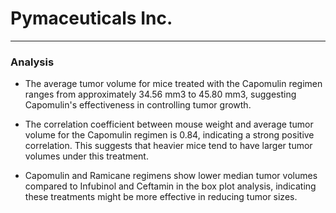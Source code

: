 # Pymaceuticals Inc.
---

### Analysis

- The average tumor volume for mice treated with the Capomulin regimen ranges from approximately 34.56 mm3 to 45.80 mm3, suggesting Capomulin's effectiveness in controlling tumor growth.

- The correlation coefficient between mouse weight and average tumor volume for the Capomulin regimen is 0.84, indicating a strong positive correlation. This suggests that heavier mice tend to have larger tumor volumes under this treatment.

- Capomulin and Ramicane regimens show lower median tumor volumes compared to Infubinol and Ceftamin in the box plot analysis, indicating these treatments might be more effective in reducing tumor sizes.
 
